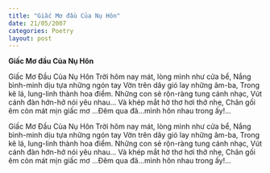 ```yaml
---
title: "Giấc Mơ đầu Của Nụ Hôn"
date: 21/05/2007
categories: Poetry
layout: post
---
```


**Giấc Mơ đầu Của Nụ Hôn**

Giấc Mơ Đầu Của Nụ Hôn
Trời hôm nay mát, lòng mình như cửa bể,
Nắng bình-minh dịu tựa những ngón tay
Vờn trên dây gió lay những âm-ba,
Trong kẽ lá, lung-linh thành hoa điểm.
Những con sẻ rộn-ràng tung cánh nhạc,
Vút cánh đàn hớn-hở nói yêu nhau...
Và khép mắt hờ thơ hơi thở nhẹ,
Chăn gối êm còn mát mịn giấc mơ
...Đêm qua đã...mình hôn nhau trong ấy!...

Giấc Mơ Đầu Của Nụ Hôn
Trời hôm nay mát, lòng mình như cửa bể,
Nắng bình-minh dịu tựa những ngón tay
Vờn trên dây gió lay những âm-ba,
Trong kẽ lá, lung-linh thành hoa điểm.
Những con sẻ rộn-ràng tung cánh nhạc,
Vút cánh đàn hớn-hở nói yêu nhau...
Và khép mắt hờ thơ hơi thở nhẹ,
Chăn gối êm còn mát mịn giấc mơ
...Đêm qua đã...mình hôn nhau trong ấy!...
